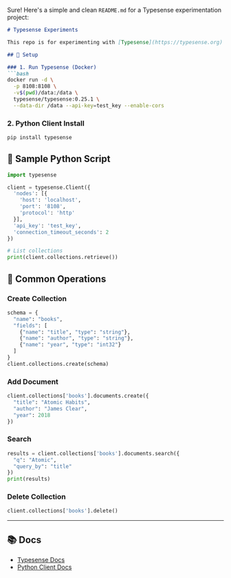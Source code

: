 Sure! Here's a simple and clean `README.md` for a Typesense experimentation project:

````markdown
# Typesense Experiments

This repo is for experimenting with [Typesense](https://typesense.org) — an open-source typo-tolerant search engine optimized for fast and relevant search experiences.

## 🔧 Setup

### 1. Run Typesense (Docker)
```bash
docker run -d \
  -p 8108:8108 \
  -v$(pwd)/data:/data \
  typesense/typesense:0.25.1 \
  --data-dir /data --api-key=test_key --enable-cors
````

### 2. Python Client Install

```bash
pip install typesense
```

## 🧪 Sample Python Script

```python
import typesense

client = typesense.Client({
  'nodes': [{
    'host': 'localhost',
    'port': '8108',
    'protocol': 'http'
  }],
  'api_key': 'test_key',
  'connection_timeout_seconds': 2
})

# List collections
print(client.collections.retrieve())
```

## 🔄 Common Operations

### Create Collection

```python
schema = {
  "name": "books",
  "fields": [
    {"name": "title", "type": "string"},
    {"name": "author", "type": "string"},
    {"name": "year", "type": "int32"}
  ]
}
client.collections.create(schema)
```

### Add Document

```python
client.collections['books'].documents.create({
  "title": "Atomic Habits",
  "author": "James Clear",
  "year": 2018
})
```

### Search

```python
results = client.collections['books'].documents.search({
  "q": "Atomic",
  "query_by": "title"
})
print(results)
```

### Delete Collection

```python
client.collections['books'].delete()
```

---

## 📚 Docs

* [Typesense Docs](https://typesense.org/docs/)
* [Python Client Docs](https://typesense.org/docs/0.25.1/api/python.html)

```

